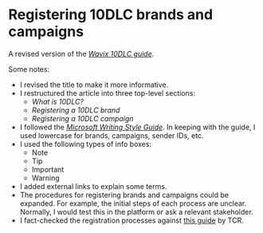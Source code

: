 # Registering 10DLC brands and campaigns

A revised version of the [_Wavix 10DLC guide_](https://www.wavix.com/resources/guides/10dlc).

Some notes:

- I revised the title to make it more informative.
- I restructured the article into three top-level sections:
  - _What is 10DLC?_
  - _Registering a 10DLC brand_
  - _Registering a 10DLC campaign_
- I followed the [_Microsoft Writing Style Guide_](https://learn.microsoft.com/en-us/style-guide/). In keeping with the guide, I used lowercase for brands, campaigns, sender IDs, etc.
- I used the following types of info boxes:
  - Note
  - Tip
  - Important
  - Warning
- I added external links to explain some terms.
- The procedures for registering brands and campaigns could be expanded. For example, the initial steps of each process are unclear. Normally, I would test this in the platform or ask a relevant stakeholder.
- I fact-checked the registration processes against [this guide](https://www.campaignregistry.com/Assets%2FTCR-CSP-User-Manual_Doc_V6.pdf) by TCR.
